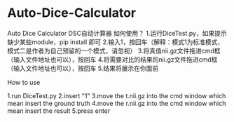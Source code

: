 # Auto-Dice-Calculator
Auto Dice Calculator
DSC自动计算器
如何使用？
1.运行DiceTest.py，如果提示缺少某些module，pip install 即可
2.输入1，按回车（解释：模式1为标准模式，模式二是作者为自己预留的一个模式，请忽视）
3.将真值nii.gz文件拖进cmd框（输入文件地址也可以），按回车
4.将需要对比的结果的nii.gz文件拖进cmd框（输入文件地址也可以），按回车
5.结果将展示在你面前


How to use

1.run DiceTest.py
2.insert "1"
3.move the t.nii.gz into the cmd window which mean insert the ground truth
4.move the r.nii.gz into the cmd window which mean insert the result
5.press enter


